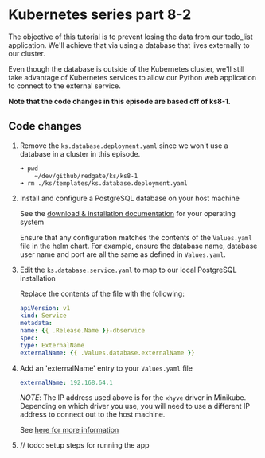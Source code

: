 # Kubernetes series part 8-2

The objective of this tutorial is to prevent losing the data from our todo_list application. We'll achieve that via using a database that lives externally to our cluster. 

Even though the database is outside of the Kubernetes cluster, we'll still take advantage of Kubernetes services to allow our Python web application to connect to the external service.

**Note that the code changes in this episode are based off of ks8-1.**

## Code changes

1. Remove the `ks.database.deployment.yaml` since we won't use a database in a cluster in this episode.

    ```bash
    ➜ pwd
        ~/dev/github/redgate/ks/ks8-1
    ➜ rm ./ks/templates/ks.database.deployment.yaml
    ```

1. Install and configure a PostgreSQL database on your host machine

    See the [download & installation documentation](https://www.postgresql.org/download/) for your operating system

    Ensure that any configuration matches the contents of the `Values.yaml` file in the helm chart.
    For example, ensure the database name, database user name and port are all the same as defined in `Values.yaml`.

1. Edit the `ks.database.service.yaml` to map to our local PostgreSQL installation

    Replace the contents of the file with the following:
    
    ```yaml
    apiVersion: v1
    kind: Service
    metadata:
    name: {{ .Release.Name }}-dbservice
    spec:
    type: ExternalName
    externalName: {{ .Values.database.externalName }}
    ```

1. Add an 'externalName' entry to your `Values.yaml` file

    ```yaml
    externalName: 192.168.64.1
    ```

    *NOTE*: The IP address used above is for the `xhyve` driver in Minikube.
    Depending on which driver you use, you will need to use a different IP address to connect out to the host machine.

    See [here for more information](https://github.com/kubernetes/minikube/blob/5f6075b2918e096dec30aecdd4e117c3c13f8e49/pkg/minikube/cluster/cluster.go#L287)

1. // todo: setup steps for running the app